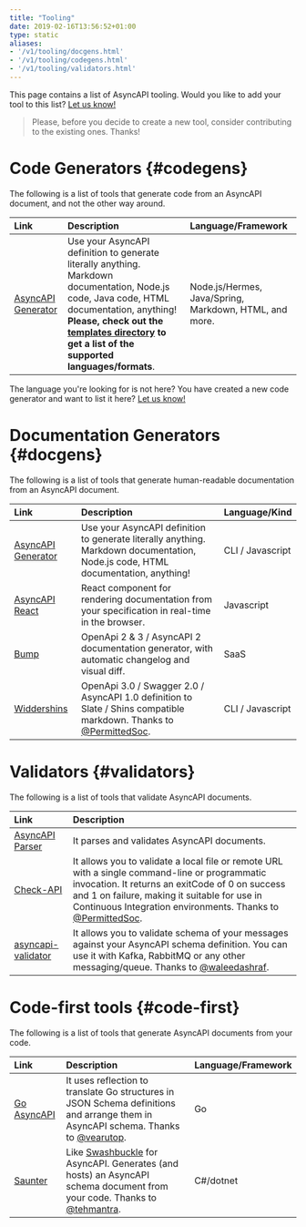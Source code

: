 ```yaml
---
title: "Tooling"
date: 2019-02-16T13:56:52+01:00
type: static
aliases:
- '/v1/tooling/docgens.html'
- '/v1/tooling/codegens.html'
- '/v1/tooling/validators.html'
---
```


This page contains a list of AsyncAPI tooling. Would you like to add your tool to this list? [Let us know!](https://github.com/asyncapi/asyncapi/issues/new)
<!--more-->

> Please, before you decide to create a new tool, consider contributing to the existing ones. Thanks!

# Code Generators {#codegens}

The following is a list of tools that generate code from an AsyncAPI document, and not the other way around.

| Link           | Description    | Language/Framework |
| :------------- | :------------- | :----------------- |
| [AsyncAPI Generator](https://github.com/asyncapi/generator) | Use your AsyncAPI definition to generate literally anything. Markdown documentation, Node.js code, Java code, HTML documentation, anything! **Please, check out the [templates directory](https://github.com/asyncapi/generator/tree/master/templates) to get a list of the supported languages/formats**. | Node.js/Hermes, Java/Spring, Markdown, HTML, and more.

The language you're looking for is not here? You have created a new code generator and want to list it here? [Let us know!](https://github.com/asyncapi/asyncapi/issues/new)

# Documentation Generators {#docgens}

The following is a list of tools that generate human-readable documentation from an AsyncAPI document.

| Link           | Description    | Language/Kind |
| :------------- | :------------- | :------------- |
| [AsyncAPI Generator](https://github.com/asyncapi/generator) | Use your AsyncAPI definition to generate literally anything. Markdown documentation, Node.js code, HTML documentation, anything! | CLI / Javascript
| [AsyncAPI React](https://github.com/asyncapi/asyncapi-react) | React component for rendering documentation from your specification in real-time in the browser. | Javascript
| [Bump](https://bump.sh) | OpenApi 2 & 3 / AsyncAPI 2 documentation generator, with automatic changelog and visual diff. | SaaS
| [Widdershins](https://github.com/Mermade/widdershins) | OpenApi 3.0 / Swagger 2.0 / AsyncAPI 1.0 definition to Slate / Shins compatible markdown. Thanks to [@PermittedSoc](https://twitter.com/@Permittedsoc). | CLI / Javascript

# Validators {#validators}

The following is a list of tools that validate AsyncAPI documents.

| Link           | Description    |
| :------------- | :------------- |
| [AsyncAPI Parser](https://github.com/asyncapi/parser-js) | It parses and validates AsyncAPI documents.
| [Check-API](https://github.com/Mermade/check_api) | It allows you to validate a local file or remote URL with a single command-line or programmatic invocation. It returns an exitCode of 0 on success and 1 on failure, making it suitable for use in Continuous Integration environments. Thanks to [@PermittedSoc](https://twitter.com/@Permittedsoc).
| [asyncapi-validator](https://github.com/WaleedAshraf/asyncapi-validator) | It allows you to validate schema of your messages against your AsyncAPI schema definition. You can use it with Kafka, RabbitMQ or any other messaging/queue. Thanks to [@waleedashraf](https://twitter.com/@waleedashraf01).

# Code-first tools {#code-first}

The following is a list of tools that generate AsyncAPI documents from your code.

| Link           | Description    | Language/Framework |
| :------------- | :------------- | :----------------- |
| [Go AsyncAPI](https://github.com/swaggest/go-asyncapi) | It uses reflection to translate Go structures in JSON Schema definitions and arrange them in AsyncAPI schema. Thanks to [@vearutop](https://github.com/vearutop). | Go
| [Saunter](https://github.com/tehmantra/saunter) | Like [Swashbuckle](https://github.com/domaindrivendev/Swashbuckle.AspNetCore) for AsyncAPI. Generates (and hosts) an AsyncAPI schema document from your code. Thanks to [@tehmantra](https://github.com/tehmantra). | C#/dotnet
